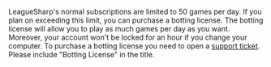 LeagueSharp's normal subscriptions are limited to 50 games per day. If you plan on exceeding this limit, you can purchase a botting license. The botting license will allow you to play as much games per day as you want. Moreover, your account won't be locked for an hour if you change your computer.
To purchase a botting license you need to open a [support ticket](https://www.joduska.me/forum/index.php?app=tickets&module=tickets&section=post&do=new_ticket). Please include "Botting License" in the title.